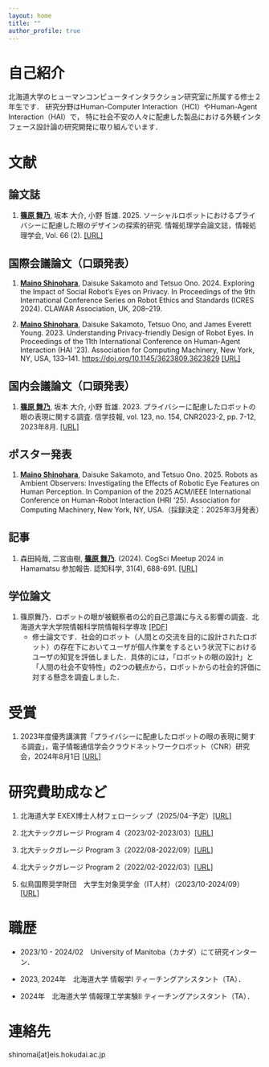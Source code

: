 ```yaml
---
layout: home
title: ""
author_profile: true
---
```


# 自己紹介
北海道大学のヒューマンコンピュータインタラクション研究室に所属する修士２年生です．
研究分野はHuman-Computer Interaction（HCI）やHuman-Agent Interaction（HAI）で，
特に社会不安の人々に配慮した製品における外観インタフェース設計論の研究開発に取り組んでいます．

# 文献
## 論文誌
1. <u><strong>篠原 舞乃</strong></u>, 坂本 大介, 小野 哲雄. 2025. ソーシャルロボットにおけるプライバシーに配慮した眼のデザインの探索的研究. 情報処理学会論文誌，情報処理学会, Vol. 66 (2). [[URL]](https://doi.org/10.20729/0002000019)

## 国際会議論文（口頭発表）
1. <u><strong>Maino Shinohara</strong></u>, Daisuke Sakamoto and Tetsuo Ono. 2024. Exploring the Impact of Social Robot’s Eyes on Privacy. In Proceedings of the 9th International Conference Series on Robot Ethics and Standards (ICRES 2024). CLAWAR Association, UK, 208–219.

2. <u><strong>Maino Shinohara</strong></u>, Daisuke Sakamoto, Tetsuo Ono, and James Everett Young. 2023. Understanding Privacy-friendly Design of Robot Eyes. In Proceedings of the 11th International Conference on Human-Agent Interaction (HAI '23). Association for Computing Machinery, New York, NY, USA, 133–141.  https://doi.org/10.1145/3623809.3623829 [[URL]](https://dl.acm.org/doi/10.1145/3623809.3623829) 

## 国内会議論文（口頭発表）
1. <u><strong>篠原 舞乃</strong></u>, 坂本 大介, 小野 哲雄. 2023. プライバシーに配慮したロボットの眼の表現に関する調査. 信学技報, vol. 123, no. 154, CNR2023-2, pp. 7-12, 2023年8月. [[URL]](https://ken.ieice.org/ken/paper/20230809GCWt/)

## ポスター発表
1. <u><strong>Maino Shinohara</strong></u>, Daisuke Sakamoto, and Tetsuo Ono. 2025.  Robots as Ambient Observers: Investigating the Effects of Robotic Eye Features on Human Perception. In Companion of the 2025 ACM/IEEE International Conference on Human-Robot Interaction (HRI '25). Association for Computing Machinery, New York, NY, USA.（採録決定：2025年3月発表）

## 記事
1. 森田純哉, 二宮由樹, <u><strong>篠原 舞乃</strong></u>. (2024). CogSci Meetup 2024 in Hamamatsu 参加報告. 認知科学, 31(4), 688-691. [[URL]](https://www.jstage.jst.go.jp/article/jcss/31/4/31_2024.037/_article/-char/ja)


## 学位論文
1. 篠原舞乃．ロボットの眼が被観察者の公的自己意識に与える影響の調査．北海道大学大学院情報科学院情報科学専攻 [[PDF]](assets/pdf/thesis.pdf) 
    - 修士論文です．社会的ロボット（人間との交流を目的に設計されたロボット）の存在下においてユーザが個人作業をするという状況下におけるユーザの知覚を評価しました．具体的には，「ロボットの眼の設計」と「人間の社会不安特性」の2つの観点から，ロボットからの社会的評価に対する懸念を調査しました．

# 受賞
1. 2023年度優秀講演賞「プライバシーに配慮したロボットの眼の表現に関する調査」，電子情報通信学会クラウドネットワークロボット（CNR）研究会，2024年8月1日 [[URL]](https://sites.google.com/site/cloudnetworkrobots/%E8%A1%A8%E5%BD%B0)

# 研究費助成など
1. 北海道大学 EXEX博士人材フェローシップ（2025/04-予定）[[URL]](https://sites.google.com/eis.hokudai.ac.jp/exexphd-fellow/)

2. 北大テックガレージ Program 4（2023/02-2023/03）[[URL]](https://hokudai-hutg.com/)

3. 北大テックガレージ Program 3（2022/08-2022/09）[[URL]](https://hokudai-hutg.com/)

4. 北大テックガレージ Program 2（2022/02-2022/03）[[URL]](https://hokudai-hutg.com/)

5. 似鳥国際奨学財団　大学生対象奨学金（IT人材）（2023/10-2024/09）[[URL]](https://www.nitori-shougakuzaidan.com/)

# 職歴
- 2023/10 - 2024/02　University of Manitoba（カナダ）にて研究インターン．

- 2023, 2024年　北海道大学 情報学I ティーチングアシスタント（TA）．

- 2024年　北海道大学 情報理工学実験Ⅱ ティーチングアシスタント（TA）．

# 連絡先
shinomai[at]eis.hokudai.ac.jp